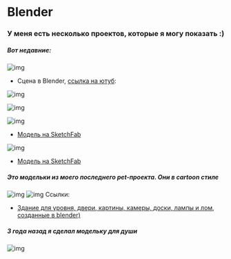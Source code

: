 # Blender
### У меня есть несколько проектов, которые я могу показать :)
##### Вот недавние:
![img](untitled.jpg)

-  Сцена в Blender, [ссылка на ютуб](https://youtu.be/dYtAC_AMAZg):

![img](0020.png)

![img](donut.png)

![img](res1.png)
- [Модель на SketchFab](https://sketchfab.com/3d-models/a-jar-with-a-dangerous-metallic-liquid-72e0458ae91c48079087c68565e874f1)

![img](res.png)
- [Модель на SketchFab](https://sketchfab.com/3d-models/keyboard-4f775cf34aff443680a65c7061d9ebe7)


##### Это модельки из моего последнего pet-проекта. Они в cartoon стиле
![img](CartoonGame.png)
![img](CartoonGame1.png)
Ссылки:
- [Здание для уровня, двери, картины, камеры, доски, лампы и лом, созданные в blender)](https://youtu.be/bIAdAnkS6GE)

##### 3 года назад я сделал модельку для души 
![img](1.jpg)
